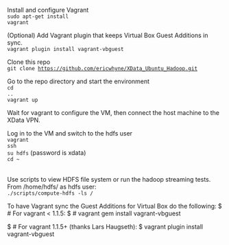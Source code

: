 Install and configure Vagrant<br>
<code>sudo apt-get install vagrant</code>

(Optional) Add Vagrant plugin that keeps Virtual Box Guest Additions in sync.<br>
<code>vagrant plugin install vagrant-vbguest</code>

Clone this repo<br>
<code>git clone https://github.com/ericwhyne/XData_Ubuntu_Hadoop.git</code>

Go to the repo directory and start the environment<br>
<code>cd ..</code><br>
<code>vagrant up</code><br>

Wait for vagrant to configure the VM, then connect the host machine to the XData VPN.

Log in to the VM and switch to the hdfs user<br>
<code>vagrant ssh</code><br>
<code>su hdfs</code> (password is xdata)<br>
<code>cd ~ </code><br>

Use scripts to view HDFS file system or run the hadoop streaming tests.<br>
From /home/hdfs/ as hdfs user:<br>
<code>./scripts/compute-hdfs -ls /</code><br>


To have Vagrant sync the Guest Additions for Virtual Box do the following:
$ # For vagrant < 1.1.5:
$ # vagrant gem install vagrant-vbguest

$ # For vagrant 1.1.5+ (thanks Lars Haugseth):
$ vagrant plugin install vagrant-vbguest
